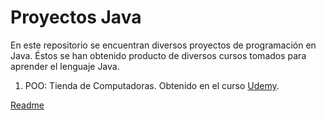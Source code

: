 # Proyectos Java

En este repositorio se encuentran diversos proyectos de programación en Java. Éstos
se han obtenido producto de diversos cursos tomados para aprender el lenguaje Java.

1. POO: Tienda de Computadoras. Obtenido en el curso [Udemy](https://www.udemy.com/course/universidad-java-especialista-en-java-desde-cero-a-master/?referralCode=0043E40744C87459591E).

[Readme](POO_Tienda_Computadoras/README.md)
